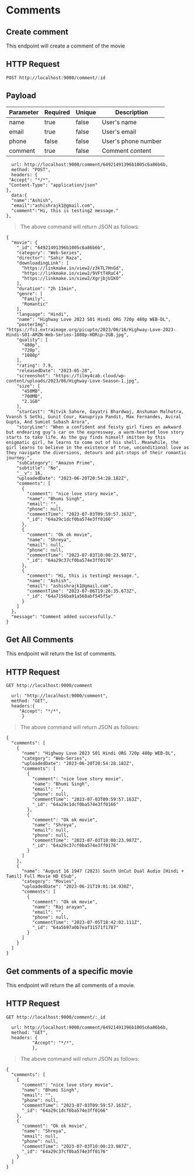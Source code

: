 # Comments

## Create comment
This endpoint will create a comment of the movie
## HTTP Request
`POST http://localhost:9000/comment/:id`
## Payload
|Parameter |Required | Unique | Description |
|----------|---------|--------|-------------|
|name      |true     |false   |User's name  |
|email|true|false|User's email|
|phone|false|false|User's phone number|
|comment|true|false|Comment content|

```
  url: http://localhost:9000/comment/64921491396b1005c6a86b6b,
  method: "POST",
  headers: {
 "Accept": "*/*",
 "Content-Type": "application/json" 
},
  data:{
  "name":"Ashish",
  "email":"ashishrajk1@gmail.com",
  "comment":"Hi, this is testing2 message."
},
```
> The above command will return JSON as follows:
```
{
  "movie": {
    "_id": "64921491396b1005c6a86b6b",
    "category": "Web-Series",
    "director": "Sahir Raza",
    "downloadingLink": [
      "https://linkmake.in/view2/z3kTL7HnGd",
      "https://linkmake.in/view2/9VFtT4RaC4",
      "https://linkmake.in/view2/XgrjbjU1KO"
    ],
    "duration": "2h 11min",
    "genre": [
      "Family",
      "Romantic"
    ],
    "language": "Hindi",
    "name": "Highway Love 2023 S01 Hindi ORG 720p 480p WEB-DL",
    "posterImg": "https://fs1.extraimage.org/picupto/2023/06/16/Highway-Love-2023-Hindi-S01-AMZN-Web-Series-1080p-HDRip-2GB.jpg",
    "quality": [
      "480p",
      "720p",
      "1080p"
    ],
    "rating": 7.9,
    "releasedDate": "2023-05-28",
    "screenshot": "https://filmy4cab.cloud/wp-content/uploads/2023/06/Highway-Love-Season-1.jpg",
    "size": [
      "450MB",
      "700MB",
      "2.1GB"
    ],
    "starCast": "Ritvik Sahore, Gayatri Bhardwaj, Anshuman Malhotra, Vvansh S Sethi, Gunit Cour, Kanupriya Pandit, Max Fernandes, Aviral Gupta, And Sumiet Subash Arora",
    "storyLine": "When a confident and feisty girl fixes an awkward but endearing guy’s car on the expressway, a warm-hearted love story starts to take life. As the guy finds himself smitten by this enigmatic girl, he learns to come out of his shell. Meanwhile, the girl learns to believe in the existence of true, unconditional love as they navigate the diversions, detours and pit-stops of their romantic journey.",
    "subCategory": "Amazon Prime",
    "subtitle": "No",
    "__v": 16,
    "uploadedDate": "2023-06-20T20:54:28.182Z",
    "comments": [
      {
        "comment": "nice love story movie",
        "name": "Bhumi Singh",
        "email": "",
        "phone": null,
        "commentTime": "2023-07-03T09:59:57.163Z",
        "_id": "64a29c1dcf0ba574e3ff0166"
      },
      {
        "comment": "Ok ok movie",
        "name": "Shreya",
        "email": null,
        "phone": null,
        "commentTime": "2023-07-03T10:00:23.987Z",
        "_id": "64a29c37cf0ba574e3ff0176"
      },
      {
        "comment": "Hi, this is testing2 message.",
        "name": "Ashish",
        "email": "ashishrajk1@gmail.com",
        "commentTime": "2023-07-06T19:26:35.673Z",
        "_id": "64a7156ba91a568abf545f5e"
      }
    ]
  },
  "message": "Comment added successfully."
}
```

## Get All Comments
This endpoint will return the list of comments.
## HTTP Request
`GET http://localhost:9000/comment`
```
  url: "http://localhost:9000/comment",
  method: "GET",
  headers:{
     "Accept": "*/*",
      }
```
> The above command will return JSON as follows:
```
{
  "comments": [
    {
      "name": "Highway Love 2023 S01 Hindi ORG 720p 480p WEB-DL",
      "category": "Web-Series",
      "uploadedDate": "2023-06-20T20:54:28.182Z",
      "comments": [
        {
          "comment": "nice love story movie",
          "name": "Bhumi Singh",
          "email": "",
          "phone": null,
          "commentTime": "2023-07-03T09:59:57.163Z",
          "_id": "64a29c1dcf0ba574e3ff0166"
        },
        {
          "comment": "Ok ok movie",
          "name": "Shreya",
          "email": null,
          "phone": null,
          "commentTime": "2023-07-03T10:00:23.987Z",
          "_id": "64a29c37cf0ba574e3ff0176"
        }
      ]
    },
    {
      "name": "August 16 1947 (2023) South UnCut Dual Audio [Hindi + Tamil] Full Movie HD ESub",
      "category": "Movies",
      "uploadedDate": "2023-06-21T19:01:14.930Z",
      "comments": [
        {
          "comment": "Ok ok movie",
          "name": "Raj arayan",
          "email": "",
          "phone": null,
          "commentTime": "2023-07-05T18:42:02.111Z",
          "_id": "64a5b97a0b7eaf31571f1787"
        }
      ]
    }
  ]
}
```

## Get comments of a specific movie
This endpoint will return the all comments of a movie.
## HTTP Request
`GET http://localhost:9000/comment/:_id`
```
  url: http://localhost:9000/comment/64921491396b1005c6a86b6b,
  method: "GET",
  headers: {
          "Accept": "*/*",
          },
```
> The above command will return JSON as follows:
```
{
  "comments": [
    {
      "comment": "nice love story movie",
      "name": "Bhumi Singh",
      "email": "",
      "phone": null,
      "commentTime": "2023-07-03T09:59:57.163Z",
      "_id": "64a29c1dcf0ba574e3ff0166"
    },
    {
      "comment": "Ok ok movie",
      "name": "Shreya",
      "email": null,
      "phone": null,
      "commentTime": "2023-07-03T10:00:23.987Z",
      "_id": "64a29c37cf0ba574e3ff0176"
    }
  ]
}
```
